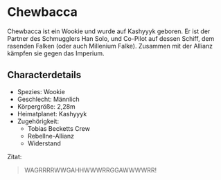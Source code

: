 # Chewbacca

Chewbacca ist ein Wookie und wurde auf Kashyyyk geboren. Er ist der Partner des Schmugglers Han Solo, und Co-Pilot auf dessen Schiff, dem rasenden Falken (oder auch Millenium Falke).
Zusammen mit der Allianz kämpfen sie gegen das Imperium.

## Characterdetails

* Spezies: Wookie
* Geschlecht: Männlich
* Körpergröße: 2,28m
* Heimatplanet: Kashyyyk
* Zugehörigkeit:
    * Tobias Becketts Crew
    * Rebellne-Allianz
    * Widerstand
    

Zitat:
> WAGRRRRWWGAHHWWWRRGGAWWWWRR!
